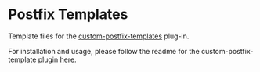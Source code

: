 # Postfix Templates

Template files for
the [custom-postfix-templates](https://github.com/xylo/intellij-postfix-templates) plug-in.

For installation and usage, please follow the readme for the custom-postfix-template
plugin [here](https://github.com/xylo/intellij-postfix-templates/blob/master/README.md).
